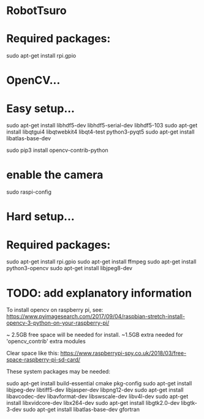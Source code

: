 # RobotTsuro
# Required packages:

sudo apt-get install rpi.gpio

# OpenCV...
# Easy setup...
sudo apt-get install libhdf5-dev libhdf5-serial-dev libhdf5-103
sudo apt-get install libqtgui4 libqtwebkit4 libqt4-test python3-pyqt5
sudo apt-get install libatlas-base-dev

sudo pip3 install opencv-contrib-python

# enable the camera
sudo raspi-config

# Hard setup...
# Required packages:

sudo apt-get install rpi.gpio
sudo apt-get install ffmpeg
sudo apt-get install python3-opencv
sudo apt-get install libjpeg8-dev

# TODO: add explanatory information
To install opencv on raspberry pi, see:
https://www.pyimagesearch.com/2017/09/04/raspbian-stretch-install-opencv-3-python-on-your-raspberry-pi/

~ 2.5GB free space will be needed for install.
~1.5GB extra needed for 'opencv_contrib' extra modules

Clear space like this:
https://www.raspberrypi-spy.co.uk/2018/03/free-space-raspberry-pi-sd-card/

These system packages may be needed:

sudo apt-get install build-essential cmake pkg-config
sudo apt-get install libjpeg-dev libtiff5-dev libjasper-dev libpng12-dev
sudo apt-get install libavcodec-dev libavformat-dev libswscale-dev libv4l-dev
sudo apt-get install libxvidcore-dev libx264-dev
sudo apt-get install libgtk2.0-dev libgtk-3-dev
sudo apt-get install libatlas-base-dev gfortran

